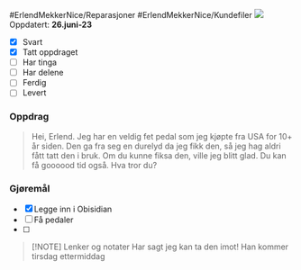 #ErlendMekkerNice/Reparasjoner #ErlendMekkerNice/Kundefiler 
<img
      style ="max-width: 5rem"
      src="https://scontent.fbgo1-1.fna.fbcdn.net/v/t39.30808-6/271166032_10169924833722037_2519652979373605629_n.jpg?_nc_cat=101&cb=99be929b-3346023f&ccb=1-7&_nc_sid=09cbfe&_nc_ohc=lLqi8HsHAFQAX9MweG6&_nc_ht=scontent.fbgo1-1.fna&oh=00_AfD5aVuQfCoOx732NvZDUF_L_073WOS7leDUx_fqIg8TnA&oe=649F2227"
    />
Oppdatert: **26.juni-23**
- [x] Svart
- [x] Tatt oppdraget
- [ ] Har tinga
- [ ] Har delene
- [ ] Ferdig
- [ ] Levert
### Oppdrag
> Hei, Erlend. Jeg har en veldig fet pedal som jeg kjøpte fra USA for 10+ år siden. Den ga fra seg en durelyd da jeg fikk den, så jeg hag aldri fått tatt den i bruk. Om du kunne fiksa den, ville jeg blitt glad. Du kan få goooood tid også. Hva tror du?
### Gjøremål
- [x] Legge inn i Obisidian
- [ ] Få pedaler
- [ ] 
> [!NOTE] Lenker og notater
> Har sagt jeg kan ta den imot! Han kommer tirsdag ettermiddag